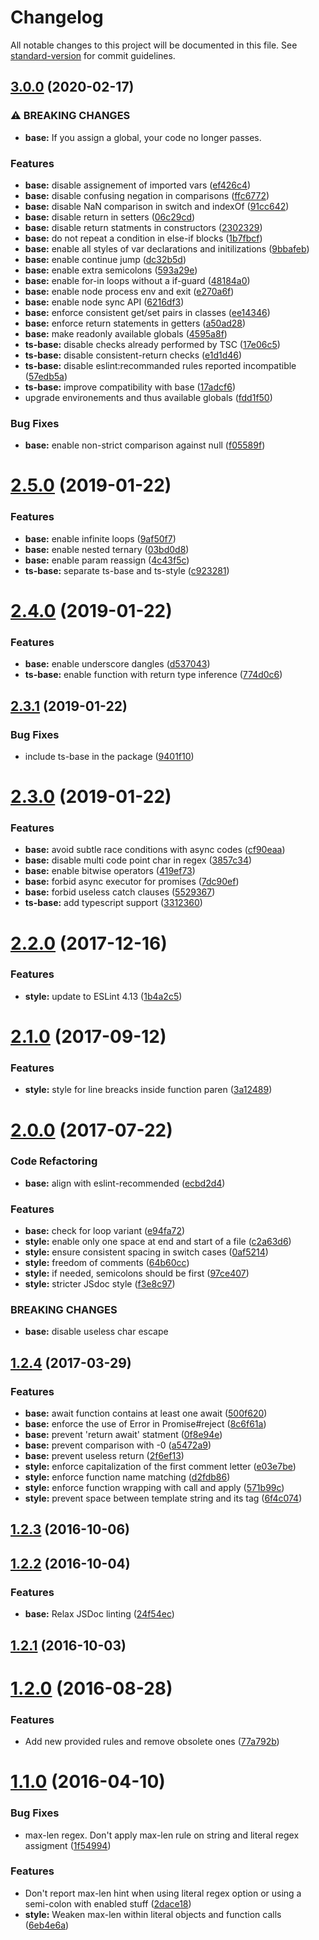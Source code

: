 # Changelog

All notable changes to this project will be documented in this file. See [standard-version](https://github.com/conventional-changelog/standard-version) for commit guidelines.

## [3.0.0](https://github.com/Conaclos/eslint-config-conaclos/compare/v2.5.0...v3.0.0) (2020-02-17)


### ⚠ BREAKING CHANGES

* **base:** If you assign a global, your code no longer passes.

### Features

* **base:** disable assignement of imported vars ([ef426c4](https://github.com/Conaclos/eslint-config-conaclos/commit/ef426c42af926bbb2da90d1ed83c87d395ef9f0f))
* **base:** disable confusing negation in comparisons ([ffc6772](https://github.com/Conaclos/eslint-config-conaclos/commit/ffc6772c20d0256d3259407378a82744d4a777d6))
* **base:** disable NaN comparison in switch and indexOf ([91cc642](https://github.com/Conaclos/eslint-config-conaclos/commit/91cc64243a24e7c8804d413ae2502a987c63b665))
* **base:** disable return in setters ([06c29cd](https://github.com/Conaclos/eslint-config-conaclos/commit/06c29cd5495ff2624a596b25f9762cf473dcced4))
* **base:** disable return statments in constructors ([2302329](https://github.com/Conaclos/eslint-config-conaclos/commit/2302329692edb33ffa725c096545c3f1a055399d))
* **base:** do not repeat a condition in else-if blocks ([1b7fbcf](https://github.com/Conaclos/eslint-config-conaclos/commit/1b7fbcf53dc4d6ffa4f590ce6c17765fe30a8a06))
* **base:** enable all styles of var declarations and initilizations ([9bbafeb](https://github.com/Conaclos/eslint-config-conaclos/commit/9bbafebb16566198756f7769ed283a93acae28c9))
* **base:** enable continue jump ([dc32b5d](https://github.com/Conaclos/eslint-config-conaclos/commit/dc32b5d76faafa1439f20c256ed85aec0d59f4d6))
* **base:** enable extra semicolons ([593a29e](https://github.com/Conaclos/eslint-config-conaclos/commit/593a29ea0b177d607b11ca5641b706eaab3a585d))
* **base:** enable for-in loops without a if-guard ([48184a0](https://github.com/Conaclos/eslint-config-conaclos/commit/48184a0a173489349ff5e6a2e156353f83fc6b16))
* **base:** enable node process env and exit ([e270a6f](https://github.com/Conaclos/eslint-config-conaclos/commit/e270a6f8438cb93c37059bf918ca8cd877e9bb8f))
* **base:** enable node sync API ([6216df3](https://github.com/Conaclos/eslint-config-conaclos/commit/6216df3640142ea15db3dde88a9ec5ca8ddafec0))
* **base:** enforce consistent get/set pairs in classes ([ee14346](https://github.com/Conaclos/eslint-config-conaclos/commit/ee1434686b714bcb44e51ea73bb0d21b9cdbc90a))
* **base:** enforce return statements in getters ([a50ad28](https://github.com/Conaclos/eslint-config-conaclos/commit/a50ad2890a4e366b75d383781c7d84a286957e45))
* **base:** make readonly available globals ([4595a8f](https://github.com/Conaclos/eslint-config-conaclos/commit/4595a8fc167156e99b930b4aa287d51fd3a3e9d9))
* **ts-base:** disable checks already performed by TSC ([17e06c5](https://github.com/Conaclos/eslint-config-conaclos/commit/17e06c583f943b2d54561883186360a8780b8720))
* **ts-base:** disable consistent-return checks ([e1d1d46](https://github.com/Conaclos/eslint-config-conaclos/commit/e1d1d46e018625c67d07aabbdd91d58e96d75c02))
* **ts-base:** disable eslint:recommanded rules reported incompatible ([57edb5a](https://github.com/Conaclos/eslint-config-conaclos/commit/57edb5a087c8df1ee18f7697f63ec188be5334cf))
* **ts-base:** improve compatibility with base ([17adcf6](https://github.com/Conaclos/eslint-config-conaclos/commit/17adcf6ae3e3133ac3c04ab49ce401bb40d6d750))
* upgrade environements and thus available globals ([fdd1f50](https://github.com/Conaclos/eslint-config-conaclos/commit/fdd1f50c1f3c647296078f6700c2ae44e2e0f239))


### Bug Fixes

* **base:** enable non-strict comparison against null ([f05589f](https://github.com/Conaclos/eslint-config-conaclos/commit/f05589f618a8ea3c0cbb77a4f8418b498922dfad))

<a name="2.5.0"></a>
# [2.5.0](https://github.com/Conaclos/eslint-config-conaclos/compare/v2.4.0...v2.5.0) (2019-01-22)


### Features

* **base:** enable infinite loops ([9af50f7](https://github.com/Conaclos/eslint-config-conaclos/commit/9af50f7))
* **base:** enable nested ternary ([03bd0d8](https://github.com/Conaclos/eslint-config-conaclos/commit/03bd0d8))
* **base:** enable param reassign ([4c43f5c](https://github.com/Conaclos/eslint-config-conaclos/commit/4c43f5c))
* **ts-base:** separate ts-base and ts-style ([c923281](https://github.com/Conaclos/eslint-config-conaclos/commit/c923281))



<a name="2.4.0"></a>
# [2.4.0](https://github.com/Conaclos/eslint-config-conaclos/compare/v2.3.1...v2.4.0) (2019-01-22)


### Features

* **base:** enable underscore dangles ([d537043](https://github.com/Conaclos/eslint-config-conaclos/commit/d537043))
* **ts-base:** enable function with return type inference ([774d0c6](https://github.com/Conaclos/eslint-config-conaclos/commit/774d0c6))



<a name="2.3.1"></a>
## [2.3.1](https://github.com/Conaclos/eslint-config-conaclos/compare/v2.3.0...v2.3.1) (2019-01-22)


### Bug Fixes

* include ts-base in the package ([9401f10](https://github.com/Conaclos/eslint-config-conaclos/commit/9401f10))



<a name="2.3.0"></a>
# [2.3.0](https://github.com/Conaclos/eslint-config-conaclos/compare/v2.2.0...v2.3.0) (2019-01-22)


### Features

* **base:** avoid subtle race conditions with async codes ([cf90eaa](https://github.com/Conaclos/eslint-config-conaclos/commit/cf90eaa))
* **base:** disable multi code point char in regex ([3857c34](https://github.com/Conaclos/eslint-config-conaclos/commit/3857c34))
* **base:** enable bitwise operators ([419ef73](https://github.com/Conaclos/eslint-config-conaclos/commit/419ef73))
* **base:** forbid async executor for promises ([7dc90ef](https://github.com/Conaclos/eslint-config-conaclos/commit/7dc90ef))
* **base:** forbid useless catch clauses ([5529367](https://github.com/Conaclos/eslint-config-conaclos/commit/5529367))
* **ts-base:** add typescript support ([3312360](https://github.com/Conaclos/eslint-config-conaclos/commit/3312360))



<a name="2.2.0"></a>
# [2.2.0](https://github.com/Conaclos/eslint-config-conaclos/compare/v2.1.0...v2.2.0) (2017-12-16)


### Features

* **style:** update to ESLint 4.13 ([1b4a2c5](https://github.com/Conaclos/eslint-config-conaclos/commit/1b4a2c5))



<a name="2.1.0"></a>
# [2.1.0](https://github.com/Conaclos/eslint-config-conaclos/compare/v2.0.0...v2.1.0) (2017-09-12)


### Features

* **style:** style for line breacks inside function paren ([3a12489](https://github.com/Conaclos/eslint-config-conaclos/commit/3a12489))



<a name="2.0.0"></a>
# [2.0.0](https://github.com/Conaclos/eslint-config-conaclos/compare/v1.2.4...v2.0.0) (2017-07-22)


### Code Refactoring

* **base:** align with eslint-recommended ([ecbd2d4](https://github.com/Conaclos/eslint-config-conaclos/commit/ecbd2d4))


### Features

* **base:** check for loop variant ([e94fa72](https://github.com/Conaclos/eslint-config-conaclos/commit/e94fa72))
* **style:** enable only one space at end and start of a file ([c2a63d6](https://github.com/Conaclos/eslint-config-conaclos/commit/c2a63d6))
* **style:** ensure consistent spacing in switch cases ([0af5214](https://github.com/Conaclos/eslint-config-conaclos/commit/0af5214))
* **style:** freedom of comments ([64b60cc](https://github.com/Conaclos/eslint-config-conaclos/commit/64b60cc))
* **style:** if needed, semicolons should be first ([97ce407](https://github.com/Conaclos/eslint-config-conaclos/commit/97ce407))
* **style:** stricter JSdoc style ([f3e8c97](https://github.com/Conaclos/eslint-config-conaclos/commit/f3e8c97))


### BREAKING CHANGES

* **base:** disable useless char escape



<a name="1.2.4"></a>
## [1.2.4](https://github.com/Conaclos/eslint-config-conaclos/compare/v1.2.3...v1.2.4) (2017-03-29)


### Features

* **base:** await function contains at least one await ([500f620](https://github.com/Conaclos/eslint-config-conaclos/commit/500f620))
* **base:** enforce the use of Error in Promise#reject ([8c6f61a](https://github.com/Conaclos/eslint-config-conaclos/commit/8c6f61a))
* **base:** prevent 'return await' statment ([0f8e94e](https://github.com/Conaclos/eslint-config-conaclos/commit/0f8e94e))
* **base:** prevent comparison with -0 ([a5472a9](https://github.com/Conaclos/eslint-config-conaclos/commit/a5472a9))
* **base:** prevent useless return ([2f6ef13](https://github.com/Conaclos/eslint-config-conaclos/commit/2f6ef13))
* **style:** enforce capitalization of the first comment letter ([e03e7be](https://github.com/Conaclos/eslint-config-conaclos/commit/e03e7be))
* **style:** enforce function name matching ([d2fdb86](https://github.com/Conaclos/eslint-config-conaclos/commit/d2fdb86))
* **style:** enforce function wrapping with call and apply ([571b99c](https://github.com/Conaclos/eslint-config-conaclos/commit/571b99c))
* **style:** prevent space between template string and its tag ([6f4c074](https://github.com/Conaclos/eslint-config-conaclos/commit/6f4c074))



<a name="1.2.3"></a>
## [1.2.3](https://github.com/Conaclos/eslint-config-conaclos/compare/v1.2.2...v1.2.3) (2016-10-06)



<a name="1.2.2"></a>
## [1.2.2](https://github.com/Conaclos/eslint-config-conaclos/compare/v1.2.1...v1.2.2) (2016-10-04)


### Features

* **base:** Relax JSDoc linting ([24f54ec](https://github.com/Conaclos/eslint-config-conaclos/commit/24f54ec))



<a name="1.2.1"></a>
## [1.2.1](https://github.com/Conaclos/eslint-config-conaclos/compare/v1.2.0...v1.2.1) (2016-10-03)



<a name="1.2.0"></a>
# [1.2.0](https://github.com/Conaclos/eslint-config-conaclos/compare/v1.1.0...v1.2.0) (2016-08-28)


### Features

* Add new provided rules and remove obsolete ones ([77a792b](https://github.com/Conaclos/eslint-config-conaclos/commit/77a792b))



<a name="1.1.0"></a>
# [1.1.0](https://github.com/Conaclos/eslint-config-conaclos/compare/v1.0.0...v1.1.0) (2016-04-10)


### Bug Fixes

* max-len regex. Don't apply max-len rule on string and literal regex assigment ([1f54994](https://github.com/Conaclos/eslint-config-conaclos/commit/1f54994))


### Features

* Don't report max-len hint when using literal regex option or using a semi-colon with enabled stuff ([2dace18](https://github.com/Conaclos/eslint-config-conaclos/commit/2dace18))
* **style:** Weaken max-len within literal objects and function calls ([6eb4e6a](https://github.com/Conaclos/eslint-config-conaclos/commit/6eb4e6a))
